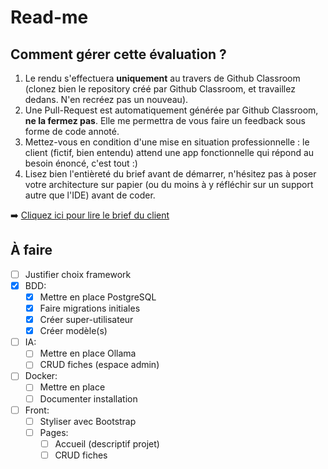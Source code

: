 # Read-me

## Comment gérer cette évaluation ?

1. Le rendu s'effectuera **uniquement** au travers de Github Classroom (clonez bien le repository créé par Github Classroom, et travaillez dedans. N'en recréez pas un nouveau).
2. Une Pull-Request est automatiquement générée par Github Classroom, **ne la fermez pas**. Elle me permettra de vous faire un feedback sous forme de code annoté.
3. Mettez-vous en condition d'une mise en situation professionnelle : le client (fictif, bien entendu) attend une app fonctionnelle qui répond au besoin énoncé, c'est tout :)
4. Lisez bien l'entièreté du brief avant de démarrer, n'hésitez pas à poser votre architecture sur papier (ou du moins à y réfléchir sur un support autre que l'IDE) avant de coder.

➡️ [Cliquez ici pour lire le brief du client](docs/BRIEF.md)

## À faire

- [ ] Justifier choix framework
- [X] BDD:
  - [X] Mettre en place PostgreSQL
  - [X] Faire migrations initiales
  - [X] Créer super-utilisateur
  - [X] Créer modèle(s)
- [ ] IA:
  - [ ] Mettre en place Ollama
  - [ ] CRUD fiches (espace admin)
- [ ] Docker:
  - [ ] Mettre en place
  - [ ] Documenter installation
- [ ] Front:
  - [ ] Styliser avec Bootstrap
  - [ ] Pages:
    - [ ] Accueil (descriptif projet)
    - [ ] CRUD fiches
